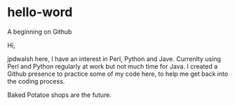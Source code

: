 # hello-word
A beginning on Github

Hi,

jpdwalsh here, I have an interest in Perl, Python and Jave. Currenlty using Perl and Python regularly at work but not much time for Java. I created a Github presence to practice some of my code here, to help me get back into the coding process.

Baked Potatoe shops are the future.

